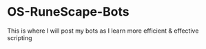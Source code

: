 # OS-RuneScape-Bots
This is where I will post my bots as I learn more efficient &amp; effective scripting
